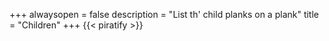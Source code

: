 +++
alwaysopen = false
description = "List th' child planks on a plank"
title = "Children"
+++
{{< piratify >}}